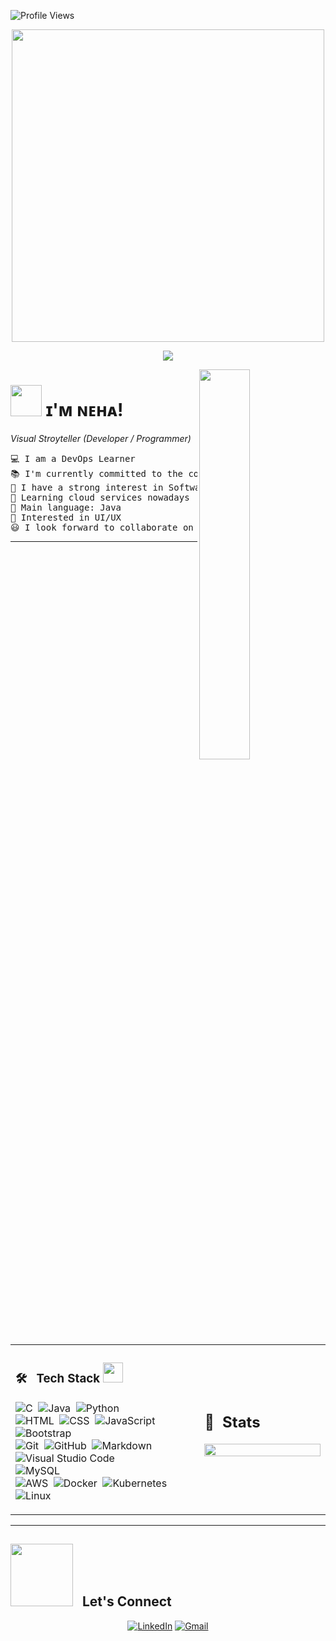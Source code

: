 ![Profile Views](https://komarev.com/ghpvc/?username=neha01K&color=blue)


<p align="center">
  <img src="https://media.giphy.com/media/L8K62iTDkzGX6/giphy.gif" width="500" />
</p>

<p align="center">
  <img src="https://readme-typing-svg.herokuapp.com?font=Architects+Daughter&color=A020F0&size=27&center=true&vCenter=true&width=600&height=50&lines=Welcome+to+my+GitHub+Profile!+%F0%9F%91%8B;I'm+an+IT+Student;a+DevOps+Learner;a+Problem+Solver;a+Programmer;and+also+a+Seasonal+Designer!"/>
</p>

<!--Night Owl image-->
<div>
  <img align="right" width="40%" src="https://owlbertsio-resized.s3.amazonaws.com/Popper.psd.full.png">
</div>

<!--Header Name-->
# <picture><img src = "https://github.com/7oSkaaa/7oSkaaa/blob/main/Images/about_me.gif?raw=true" width = 50px></picture> ɪ'ᴍ ɴᴇʜᴀ! 
*Visual Stroyteller (Developer / Programmer)*
<br/> 

<!--Details-->
<pre>
💻 I am a DevOps Learner
📚 I'm currently committed to the continual growth of my coding capabilities
📝 I have a strong interest in Software Engineering and Design
🌱 Learning cloud services nowadays
🌟 Main language: Java 
🚩 Interested in UI/UX 
😃 I look forward to collaborate on impactful projects
</pre>
<hr>

<!--Tech Stack -->
<table width="100%" >

 <tr>
    <td width="60%">
      
### 🛠 &nbsp; Tech Stack <img src = "https://media2.giphy.com/media/QssGEmpkyEOhBCb7e1/giphy.gif?cid=ecf05e47a0n3gi1bfqntqmob8g9aid1oyj2wr3ds3mg700bl&rid=giphy.gif" width = 32px>
<p = "center">   
  
![C](https://img.shields.io/badge/-C-05122A?style=flat&logo=C&logoColor=A8B9CC)&nbsp;
![Java](https://img.shields.io/badge/-Java-05122A?style=flat&logo=Java&logoColor=FFA518)&nbsp;
![Python](https://img.shields.io/badge/-Python-05122A?style=flat&logo=python)&nbsp;</br>
![HTML](https://img.shields.io/badge/-HTML-05122A?style=flat&logo=HTML5)&nbsp;
![CSS](https://img.shields.io/badge/-CSS-05122A?style=flat&logo=CSS3&logoColor=1572B6)&nbsp;
![JavaScript](https://img.shields.io/badge/-JavaScript-05122A?style=flat&logo=javascript)&nbsp;
![Bootstrap](https://img.shields.io/badge/-Bootstrap-05122A?style=flat&logo=bootstrap&logoColor=563D7C)&nbsp;</br>
![Git](https://img.shields.io/badge/-Git-05122A?style=flat&logo=git)&nbsp;
![GitHub](https://img.shields.io/badge/-GitHub-05122A?style=flat&logo=github)&nbsp;
![Markdown](https://img.shields.io/badge/-Markdown-05122A?style=flat&logo=markdown)&nbsp;</br>
![Visual Studio Code](https://img.shields.io/badge/-Visual%20Studio%20Code-05122A?style=flat&logo=visual-studio-code&logoColor=007ACC)&nbsp;</br>
![MySQL](https://img.shields.io/badge/-MySQL-05122A?style=flat&logo=mysql&logoColor=4479A1)&nbsp;</br>
![AWS](https://img.shields.io/badge/Amazon_AWS-232F3E?style=flat&logo=amazon-aws&logoColor=white)&nbsp;
![Docker](https://img.shields.io/badge/-Docker-fff?&logo=Docker)&nbsp;
![Kubernetes](https://img.shields.io/badge/kubernetes%20-%23326ce5.svg?&style=for-the-badge&logo=kubernetes&logoColor=white)&nbsp;</br>
![Linux](https://img.shields.io/badge/Linux-05122A?style=flat&logo=linux&logoColor=white)&nbsp;
</p>


</td>
    <td>
  
## 📄&nbsp; Stats


<p align="center">
  <img width="100%" src="https://github-readme-stats.vercel.app/api?username=neha01K&theme=algolia&show_icons=true&bg_color=transparent&title_color=navy&text_color=black" />
 </br>
</p>

  </td>
 </tr>
</table>

<hr>

## <img src='https://raw.githubusercontent.com/ShahriarShafin/ShahriarShafin/main/Assets/handshake.gif' width="100px"> &nbsp; Let's Connect
<p align="center">
  <a href="[https://www.linkedin.com/in/nehakhandelwal1/]"><img src="https://img.icons8.com/bubbles/50/000000/linkedin.png" alt="LinkedIn"/></a>
   <a href="mailto:khandelwal.neha6441@gmail.com"><img src="https://img.icons8.com/bubbles/50/000000/gmail.png" alt="Gmail"/></a>






